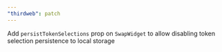 ```yaml
---
"thirdweb": patch
---
```


Add `persistTokenSelections` prop on `SwapWidget` to allow disabling token selection persistence to local storage
